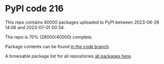 # PyPI code 216

This repo contains 40000 packages uploaded to PyPI between 
2023-06-26 14:06 and 2023-07-01 00:34.

The repo is 70% (28000/40000) complete.

Package contents can be found [in the code branch](https://github.com/pypi-data/pypi-mirror-216/tree/code/packages).

A browsable package list for all repositories [all packages here](https://pypi-data.github.io/website/repositories/pypi-mirror-216).


